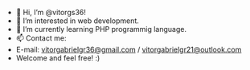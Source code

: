 - 👋 Hi, I’m @vitorgs36!
- 👀 I’m interested in web development.
- 🌱 I’m currently learning PHP programmig language.
- 📫 Contact me:
- E-mail: vitorgabrielgr36@gmail.com / vitorgabrielgr21@outlook.com
- Welcome and feel free! :) 
